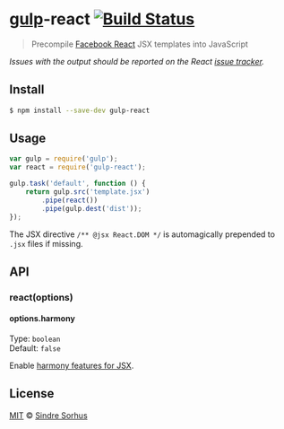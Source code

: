 # [gulp](http://gulpjs.com)-react [![Build Status](https://travis-ci.org/sindresorhus/gulp-react.svg?branch=master)](https://travis-ci.org/sindresorhus/gulp-react)

> Precompile [Facebook React](http://facebook.github.io/react/) JSX templates into JavaScript

*Issues with the output should be reported on the React [issue tracker](https://github.com/facebook/react/issues).*


## Install

```sh
$ npm install --save-dev gulp-react
```


## Usage

```js
var gulp = require('gulp');
var react = require('gulp-react');

gulp.task('default', function () {
	return gulp.src('template.jsx')
		.pipe(react())
		.pipe(gulp.dest('dist'));
});
```

The JSX directive `/** @jsx React.DOM */` is automagically prepended to `.jsx` files if missing.


## API

### react(options)

#### options.harmony

Type: `boolean`  
Default: `false`

Enable [harmony features for JSX](https://github.com/facebook/jstransform/tree/master/visitors).


## License

[MIT](http://opensource.org/licenses/MIT) © [Sindre Sorhus](http://sindresorhus.com)
